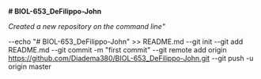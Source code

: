 **# BIOL-653_DeFilippo-John**

_Created a new repository on the command line"_

--echo "# BIOL-653_DeFilippo-John" >> README.md
--git init
--git add README.md
--git commit -m "first commit"
--git remote add origin https://github.com/Diadema380/BIOL-653_DeFilippo-John.git
--git push -u origin master
